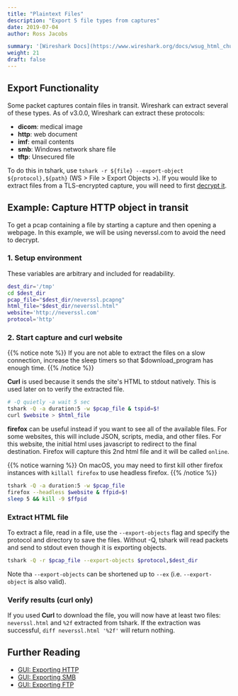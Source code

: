 ```yaml
---
title: "Plaintext Files"
description: "Export 5 file types from captures"
date: 2019-07-04
author: Ross Jacobs

summary: '[Wireshark Docs](https://www.wireshark.org/docs/wsug_html_chunked/ChIOExportSection.html#ChIOExportObjectsDialog) | [Code: export_object.c](https://github.com/wireshark/wireshark/blob/master/epan/export_object.c)'
weight: 21
draft: false
---
```


## Export Functionality

Some packet captures contain files in transit. Wireshark can extract several of these types. As of v3.0.0,
Wireshark can extract these protocols:

- **dicom**: medical image
- **http**: web document
- **imf**: email contents
- **smb**: Windows network share file
- **tftp**: Unsecured file

To do this in tshark, use `tshark -r ${file} --export-object ${protocol},${path}` (WS > File > Export Objects >). If you would like to extract files from a TLS-encrypted capture, you will need to first [decrypt it](/analyze/add_context/tshark_decryption).

## Example: Capture HTTP object in transit

To get a pcap containing a file by starting a capture and then opening a webpage.
In this example, we will be using neverssl.com to avoid the need to decrypt.

### 1. Setup environment

These variables are arbitrary and included for readability.

```bash
dest_dir='/tmp'
cd $dest_dir
pcap_file="$dest_dir/neverssl.pcapng"
html_file="$dest_dir/neverssl.html"
website='http://neverssl.com'
protocol='http'
```

### 2. Start capture and curl website

{{% notice note %}}
If you are not able to extract the files on a slow connection, increase the sleep timers so that $download_program has enough time.
{{% /notice %}}

<i class="fas fa-download"></i>**Curl** is used because it sends the site's HTML to stdout natively.
This is used later on to verify the extracted file.

```bash
# -Q quietly -a wait 5 sec
tshark -Q -a duration:5 -w $pcap_file & tspid=$!
curl $website > $html_file
```

<i class="fab fa-firefox"></i> **firefox** can be useful instead if you want to see all of the available files. For some websites, this
will include JSON, scripts, media, and other files. For this website, the initial html uses javascript to redirect to the final
destination. Firefox will capture this 2nd html file and it will be called `online`.

{{% notice warning %}}
On macOS, you may need to first kill other firefox instances with `killall firefox` to use headless firefox.
{{% /notice %}}

```bash
tshark -Q -a duration:5 -w $pcap_file
firefox --headless $website & ffpid=$!
sleep 5 && kill -9 $ffpid
```

### Extract HTML file

To extract a file, read in a file, use the `--export-objects` flag and specify the protocol and directory to save the files.
Without -Q, tshark will read packets and send to stdout even though it is exporting objects.

```bash
tshark -Q -r $pcap_file --export-objects $protocol,$dest_dir
```

Note tha `--export-objects` can be shortened up to `--ex` (i.e. `--export-object` is also valid).

### Verify results (curl only)

If you used <i class="fas fa-download"></i>**Curl**  to download the file, you will now have at least two files: `neverssl.html` and `%2f` extracted from tshark.
If the extraction was successful, `diff neverssl.html '%2f'` will return nothing.

## Further Reading

- [GUI: Exporting HTTP](http://securabit.com/2013/04/06/wireshark-export-http-objects/)
- [GUI: Exporting SMB](https://www.networkdatapedia.com/single-post/2019/02/28/Wireshark---Export-SMB2-Objects)
- [GUI: Exporting FTP](https://shankaraman.wordpress.com/tag/how-to-extract-ftp-files-from-wireshark-packet/)
